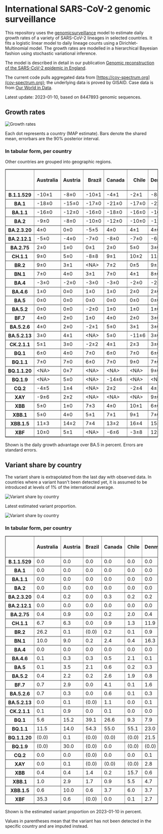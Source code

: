 # International SARS-CoV-2 genomic surveillance

This repository uses the [genomicsurveillance](https://github.com/gerstung-lab/genomicsurveillance) model to estimate daily growth rates of a variety of SARS-CoV-2 lineages in selected countries. It fits a logistic linear model to daily lineage counts using a Dirichlet-Multinomial model. The growth rates are modelled in a hierarchical Bayesian fashion using stochastic variational inference. 

The model is described in detail in our publication [Genomic reconstruction of the SARS-CoV-2 epidemic in England](https://www.nature.com/articles/s41586-021-04069-y).

The current code pulls aggregated data from [https://cov-spectrum.org](cov-spectrum.org); the underlying data is proved by GISAID. Case data is from [Our World in Data](https://ourworldindata.org/explorers/coronavirus-data-explorer).

Latest update: 2023-01-10, based on 8447893 genomic sequences.

## Growth rates
![Growth rates](plots/growth-rate-latest.png)

Each dot represents a country (MAP estimate). Bars denote the shared mean, errorbars are the 90% posterior interval.

### In tabular form, per country

Other countries are grouped into geographic regions.

<small><table border="1" class="dataframe">
  <thead>
    <tr style="text-align: right;">
      <th></th>
      <th>Australia</th>
      <th>Austria</th>
      <th>Brazil</th>
      <th>Canada</th>
      <th>Chile</th>
      <th>Denmark</th>
      <th>France</th>
      <th>Germany</th>
      <th>India</th>
      <th>Indonesia</th>
      <th>Israel</th>
      <th>Japan</th>
      <th>Mexico</th>
      <th>Other - Africa</th>
      <th>Other - Asia</th>
      <th>Other - Europe</th>
      <th>Other - North America</th>
      <th>Other - Oceania</th>
      <th>Other - South America</th>
      <th>Russia</th>
      <th>Singapore</th>
      <th>South Africa</th>
      <th>South Korea</th>
      <th>Spain</th>
      <th>Sweden</th>
      <th>Turkey</th>
      <th>USA</th>
      <th>United Kingdom</th>
    </tr>
  </thead>
  <tbody>
    <tr>
      <th>B.1.1.529</th>
      <td>-10±1</td>
      <td>-8±0</td>
      <td>-10±1</td>
      <td>-4±1</td>
      <td>-2±1</td>
      <td>-8±1</td>
      <td>-9±1</td>
      <td>-5±0</td>
      <td>-4±0</td>
      <td>-6±1</td>
      <td>-5±1</td>
      <td>-4±1</td>
      <td>-3±1</td>
      <td>-7±0</td>
      <td>-4±0</td>
      <td>-15±0</td>
      <td>-17±1</td>
      <td>-9±1</td>
      <td>-10±1</td>
      <td>-11±1</td>
      <td>-4±1</td>
      <td>-9±0</td>
      <td>0±1</td>
      <td>-5±1</td>
      <td>-8±0</td>
      <td>-13±1</td>
      <td>-3±0</td>
      <td>-11±0</td>
    </tr>
    <tr>
      <th>BA.1</th>
      <td>-18±0</td>
      <td>-15±0</td>
      <td>-17±0</td>
      <td>-21±0</td>
      <td>-17±0</td>
      <td>-22±0</td>
      <td>-20±0</td>
      <td>-20±0</td>
      <td>-13±0</td>
      <td>-15±0</td>
      <td>-22±0</td>
      <td>-22±0</td>
      <td>-16±0</td>
      <td>-14±0</td>
      <td>-12±0</td>
      <td>-19±0</td>
      <td>-20±0</td>
      <td>-21±0</td>
      <td>-16±0</td>
      <td>-17±0</td>
      <td>-16±0</td>
      <td>-15±0</td>
      <td>-21±0</td>
      <td>-19±0</td>
      <td>-20±0</td>
      <td>-20±0</td>
      <td>-20±0</td>
      <td>-22±0</td>
    </tr>
    <tr>
      <th>BA.1.1</th>
      <td>-16±0</td>
      <td>-12±0</td>
      <td>-16±0</td>
      <td>-18±0</td>
      <td>-16±0</td>
      <td>-16±0</td>
      <td>-17±0</td>
      <td>-17±0</td>
      <td>-11±0</td>
      <td>-16±0</td>
      <td>-18±0</td>
      <td>-19±0</td>
      <td>-15±0</td>
      <td>-13±0</td>
      <td>-10±0</td>
      <td>-16±0</td>
      <td>-19±0</td>
      <td>-13±0</td>
      <td>-16±0</td>
      <td>-16±0</td>
      <td>-9±0</td>
      <td>-14±0</td>
      <td>-17±0</td>
      <td>-16±0</td>
      <td>-17±0</td>
      <td>-15±0</td>
      <td>-18±0</td>
      <td>-18±0</td>
    </tr>
    <tr>
      <th>BA.2</th>
      <td>-9±0</td>
      <td>-8±0</td>
      <td>-10±0</td>
      <td>-12±0</td>
      <td>-10±0</td>
      <td>-12±0</td>
      <td>-9±0</td>
      <td>-11±0</td>
      <td>-4±0</td>
      <td>-8±0</td>
      <td>-10±0</td>
      <td>-11±0</td>
      <td>-9±0</td>
      <td>-7±0</td>
      <td>-6±0</td>
      <td>-10±0</td>
      <td>-12±0</td>
      <td>-9±0</td>
      <td>-9±0</td>
      <td>-10±0</td>
      <td>-4±0</td>
      <td>-8±0</td>
      <td>-9±0</td>
      <td>-9±0</td>
      <td>-12±0</td>
      <td>-8±0</td>
      <td>-10±0</td>
      <td>-10±0</td>
    </tr>
    <tr>
      <th>BA.2.3.20</th>
      <td>4±0</td>
      <td>0±0</td>
      <td>-5±5</td>
      <td>4±0</td>
      <td>4±1</td>
      <td>4±0</td>
      <td>5±0</td>
      <td>4±0</td>
      <td>2±7</td>
      <td>6±1</td>
      <td>4±0</td>
      <td>3±0</td>
      <td>&lt;NA&gt;</td>
      <td>-2±4</td>
      <td>4±0</td>
      <td>5±0</td>
      <td>2±1</td>
      <td>4±1</td>
      <td>-2±2</td>
      <td>1±2</td>
      <td>3±0</td>
      <td>-6±4</td>
      <td>3±0</td>
      <td>6±1</td>
      <td>4±1</td>
      <td>3±2</td>
      <td>5±0</td>
      <td>4±0</td>
    </tr>
    <tr>
      <th>BA.2.12.1</th>
      <td>-5±0</td>
      <td>-4±0</td>
      <td>-7±0</td>
      <td>-8±0</td>
      <td>-7±0</td>
      <td>-6±0</td>
      <td>-4±0</td>
      <td>-4±0</td>
      <td>-5±0</td>
      <td>-5±0</td>
      <td>-6±0</td>
      <td>-8±0</td>
      <td>-6±0</td>
      <td>-4±0</td>
      <td>-3±0</td>
      <td>-4±0</td>
      <td>-7±0</td>
      <td>-6±0</td>
      <td>-6±0</td>
      <td>-7±1</td>
      <td>-2±0</td>
      <td>-2±1</td>
      <td>-5±0</td>
      <td>-3±0</td>
      <td>-6±0</td>
      <td>-4±0</td>
      <td>-7±0</td>
      <td>-4±0</td>
    </tr>
    <tr>
      <th>BA.2.75</th>
      <td>2±0</td>
      <td>1±0</td>
      <td>0±1</td>
      <td>2±0</td>
      <td>5±0</td>
      <td>3±0</td>
      <td>4±0</td>
      <td>4±0</td>
      <td>4±0</td>
      <td>6±0</td>
      <td>4±0</td>
      <td>2±0</td>
      <td>3±1</td>
      <td>5±0</td>
      <td>3±0</td>
      <td>4±0</td>
      <td>3±1</td>
      <td>2±0</td>
      <td>4±0</td>
      <td>1±0</td>
      <td>2±0</td>
      <td>-1±1</td>
      <td>3±0</td>
      <td>6±0</td>
      <td>4±0</td>
      <td>5±0</td>
      <td>3±0</td>
      <td>4±0</td>
    </tr>
    <tr>
      <th>CH.1.1</th>
      <td>9±0</td>
      <td>5±0</td>
      <td>-8±8</td>
      <td>9±1</td>
      <td>10±2</td>
      <td>11±0</td>
      <td>12±1</td>
      <td>11±1</td>
      <td>15±1</td>
      <td>12±2</td>
      <td>12±1</td>
      <td>6±0</td>
      <td>7±4</td>
      <td>11±2</td>
      <td>10±0</td>
      <td>11±0</td>
      <td>-2±7</td>
      <td>9±1</td>
      <td>4±3</td>
      <td>6±4</td>
      <td>7±1</td>
      <td>-10±6</td>
      <td>7±0</td>
      <td>11±3</td>
      <td>12±1</td>
      <td>12±1</td>
      <td>8±0</td>
      <td>12±0</td>
    </tr>
    <tr>
      <th>BR.2</th>
      <td>9±0</td>
      <td>3±1</td>
      <td>&lt;NA&gt;</td>
      <td>7±2</td>
      <td>0±5</td>
      <td>9±1</td>
      <td>5±3</td>
      <td>7±2</td>
      <td>14±3</td>
      <td>-3±9</td>
      <td>-9±8</td>
      <td>6±1</td>
      <td>&lt;NA&gt;</td>
      <td>&lt;NA&gt;</td>
      <td>10±3</td>
      <td>9±2</td>
      <td>&lt;NA&gt;</td>
      <td>12±1</td>
      <td>&lt;NA&gt;</td>
      <td>&lt;NA&gt;</td>
      <td>7±1</td>
      <td>&lt;NA&gt;</td>
      <td>6±2</td>
      <td>-5±8</td>
      <td>&lt;NA&gt;</td>
      <td>&lt;NA&gt;</td>
      <td>8±1</td>
      <td>9±1</td>
    </tr>
    <tr>
      <th>BN.1</th>
      <td>7±0</td>
      <td>4±0</td>
      <td>3±1</td>
      <td>7±0</td>
      <td>4±1</td>
      <td>8±0</td>
      <td>8±0</td>
      <td>7±0</td>
      <td>11±0</td>
      <td>10±0</td>
      <td>7±0</td>
      <td>5±0</td>
      <td>5±1</td>
      <td>7±0</td>
      <td>7±0</td>
      <td>7±0</td>
      <td>5±1</td>
      <td>8±1</td>
      <td>8±1</td>
      <td>6±1</td>
      <td>5±0</td>
      <td>5±1</td>
      <td>7±0</td>
      <td>9±0</td>
      <td>8±0</td>
      <td>8±0</td>
      <td>7±0</td>
      <td>7±0</td>
    </tr>
    <tr>
      <th>BA.4</th>
      <td>-3±0</td>
      <td>-2±0</td>
      <td>-3±0</td>
      <td>-3±0</td>
      <td>-2±0</td>
      <td>-2±0</td>
      <td>-1±0</td>
      <td>-2±0</td>
      <td>-3±0</td>
      <td>-2±0</td>
      <td>-2±0</td>
      <td>-4±0</td>
      <td>-2±0</td>
      <td>-2±0</td>
      <td>-2±0</td>
      <td>-2±0</td>
      <td>-2±0</td>
      <td>-3±0</td>
      <td>-3±0</td>
      <td>-5±1</td>
      <td>-2±0</td>
      <td>-2±0</td>
      <td>-3±0</td>
      <td>-1±0</td>
      <td>-2±0</td>
      <td>-2±0</td>
      <td>-2±0</td>
      <td>-2±0</td>
    </tr>
    <tr>
      <th>BA.4.6</th>
      <td>1±0</td>
      <td>0±0</td>
      <td>1±0</td>
      <td>1±0</td>
      <td>2±0</td>
      <td>2±0</td>
      <td>2±0</td>
      <td>2±0</td>
      <td>3±1</td>
      <td>3±0</td>
      <td>2±0</td>
      <td>1±0</td>
      <td>2±0</td>
      <td>2±0</td>
      <td>2±0</td>
      <td>2±0</td>
      <td>0±0</td>
      <td>1±0</td>
      <td>1±0</td>
      <td>0±1</td>
      <td>1±0</td>
      <td>0±0</td>
      <td>1±0</td>
      <td>3±0</td>
      <td>2±0</td>
      <td>2±1</td>
      <td>1±0</td>
      <td>1±0</td>
    </tr>
    <tr>
      <th>BA.5</th>
      <td>0±0</td>
      <td>0±0</td>
      <td>0±0</td>
      <td>0±0</td>
      <td>0±0</td>
      <td>0±0</td>
      <td>0±0</td>
      <td>0±0</td>
      <td>0±0</td>
      <td>0±0</td>
      <td>0±0</td>
      <td>0±0</td>
      <td>0±0</td>
      <td>0±0</td>
      <td>0±0</td>
      <td>0±0</td>
      <td>0±0</td>
      <td>0±0</td>
      <td>0±0</td>
      <td>0±0</td>
      <td>0±0</td>
      <td>0±0</td>
      <td>0±0</td>
      <td>0±0</td>
      <td>0±0</td>
      <td>0±0</td>
      <td>0±0</td>
      <td>0±0</td>
    </tr>
    <tr>
      <th>BA.5.2</th>
      <td>0±0</td>
      <td>0±0</td>
      <td>-2±0</td>
      <td>1±0</td>
      <td>1±0</td>
      <td>1±0</td>
      <td>1±0</td>
      <td>1±0</td>
      <td>0±0</td>
      <td>1±0</td>
      <td>0±0</td>
      <td>1±0</td>
      <td>1±0</td>
      <td>0±0</td>
      <td>0±0</td>
      <td>1±0</td>
      <td>1±0</td>
      <td>0±0</td>
      <td>0±0</td>
      <td>0±0</td>
      <td>1±0</td>
      <td>-1±0</td>
      <td>2±0</td>
      <td>1±0</td>
      <td>1±0</td>
      <td>1±0</td>
      <td>1±0</td>
      <td>1±0</td>
    </tr>
    <tr>
      <th>BF.7</th>
      <td>4±0</td>
      <td>2±0</td>
      <td>1±0</td>
      <td>4±0</td>
      <td>2±0</td>
      <td>3±0</td>
      <td>4±0</td>
      <td>4±0</td>
      <td>9±1</td>
      <td>4±1</td>
      <td>4±0</td>
      <td>5±0</td>
      <td>4±0</td>
      <td>2±1</td>
      <td>12±0</td>
      <td>3±0</td>
      <td>3±0</td>
      <td>5±0</td>
      <td>3±0</td>
      <td>1±0</td>
      <td>6±1</td>
      <td>1±1</td>
      <td>5±0</td>
      <td>4±0</td>
      <td>3±0</td>
      <td>1±1</td>
      <td>4±0</td>
      <td>3±0</td>
    </tr>
    <tr>
      <th>BA.5.2.6</th>
      <td>4±0</td>
      <td>2±0</td>
      <td>-2±1</td>
      <td>5±0</td>
      <td>3±1</td>
      <td>3±0</td>
      <td>4±0</td>
      <td>4±0</td>
      <td>5±1</td>
      <td>5±0</td>
      <td>4±0</td>
      <td>4±0</td>
      <td>-5±3</td>
      <td>3±0</td>
      <td>3±0</td>
      <td>4±0</td>
      <td>1±1</td>
      <td>4±1</td>
      <td>0±2</td>
      <td>3±0</td>
      <td>3±0</td>
      <td>0±0</td>
      <td>4±0</td>
      <td>4±0</td>
      <td>4±0</td>
      <td>3±0</td>
      <td>4±0</td>
      <td>4±0</td>
    </tr>
    <tr>
      <th>BA.5.2.13</th>
      <td>3±0</td>
      <td>4±1</td>
      <td>&lt;NA&gt;</td>
      <td>5±0</td>
      <td>-11±6</td>
      <td>3±0</td>
      <td>3±1</td>
      <td>5±0</td>
      <td>&lt;NA&gt;</td>
      <td>2±1</td>
      <td>5±1</td>
      <td>-11±5</td>
      <td>1±2</td>
      <td>1±2</td>
      <td>5±1</td>
      <td>4±0</td>
      <td>-1±2</td>
      <td>-5±3</td>
      <td>-11±5</td>
      <td>2±2</td>
      <td>4±2</td>
      <td>-10±5</td>
      <td>-2±2</td>
      <td>3±1</td>
      <td>3±1</td>
      <td>0±2</td>
      <td>4±0</td>
      <td>4±0</td>
    </tr>
    <tr>
      <th>CK.2.1.1</th>
      <td>5±1</td>
      <td>3±0</td>
      <td>-2±2</td>
      <td>4±1</td>
      <td>2±3</td>
      <td>3±0</td>
      <td>7±1</td>
      <td>4±0</td>
      <td>&lt;NA&gt;</td>
      <td>&lt;NA&gt;</td>
      <td>6±1</td>
      <td>3±1</td>
      <td>1±1</td>
      <td>&lt;NA&gt;</td>
      <td>-1±3</td>
      <td>5±0</td>
      <td>&lt;NA&gt;</td>
      <td>3±2</td>
      <td>-5±4</td>
      <td>-4±4</td>
      <td>3±2</td>
      <td>-10±5</td>
      <td>0±2</td>
      <td>7±0</td>
      <td>6±1</td>
      <td>-1±4</td>
      <td>5±0</td>
      <td>5±0</td>
    </tr>
    <tr>
      <th>BQ.1</th>
      <td>6±0</td>
      <td>4±0</td>
      <td>7±0</td>
      <td>6±0</td>
      <td>7±0</td>
      <td>6±0</td>
      <td>7±0</td>
      <td>6±0</td>
      <td>20±1</td>
      <td>11±0</td>
      <td>8±0</td>
      <td>5±0</td>
      <td>7±0</td>
      <td>5±0</td>
      <td>8±0</td>
      <td>6±0</td>
      <td>5±0</td>
      <td>6±0</td>
      <td>9±0</td>
      <td>7±1</td>
      <td>6±0</td>
      <td>3±0</td>
      <td>6±0</td>
      <td>9±0</td>
      <td>6±0</td>
      <td>8±0</td>
      <td>7±0</td>
      <td>6±0</td>
    </tr>
    <tr>
      <th>BQ.1.1</th>
      <td>7±0</td>
      <td>7±0</td>
      <td>6±0</td>
      <td>7±0</td>
      <td>9±0</td>
      <td>7±0</td>
      <td>7±0</td>
      <td>7±0</td>
      <td>20±1</td>
      <td>11±0</td>
      <td>8±0</td>
      <td>5±0</td>
      <td>8±0</td>
      <td>6±0</td>
      <td>8±0</td>
      <td>7±0</td>
      <td>8±0</td>
      <td>8±1</td>
      <td>11±0</td>
      <td>5±1</td>
      <td>6±0</td>
      <td>5±0</td>
      <td>5±0</td>
      <td>10±0</td>
      <td>9±0</td>
      <td>6±0</td>
      <td>8±0</td>
      <td>8±0</td>
    </tr>
    <tr>
      <th>BQ.1.1.20</th>
      <td>&lt;NA&gt;</td>
      <td>0±7</td>
      <td>&lt;NA&gt;</td>
      <td>&lt;NA&gt;</td>
      <td>&lt;NA&gt;</td>
      <td>9±0</td>
      <td>3±4</td>
      <td>11±2</td>
      <td>&lt;NA&gt;</td>
      <td>&lt;NA&gt;</td>
      <td>-7±7</td>
      <td>&lt;NA&gt;</td>
      <td>&lt;NA&gt;</td>
      <td>&lt;NA&gt;</td>
      <td>&lt;NA&gt;</td>
      <td>7±4</td>
      <td>&lt;NA&gt;</td>
      <td>&lt;NA&gt;</td>
      <td>&lt;NA&gt;</td>
      <td>&lt;NA&gt;</td>
      <td>&lt;NA&gt;</td>
      <td>&lt;NA&gt;</td>
      <td>&lt;NA&gt;</td>
      <td>&lt;NA&gt;</td>
      <td>11±2</td>
      <td>&lt;NA&gt;</td>
      <td>-10±6</td>
      <td>-11±7</td>
    </tr>
    <tr>
      <th>BQ.1.9</th>
      <td>&lt;NA&gt;</td>
      <td>5±0</td>
      <td>&lt;NA&gt;</td>
      <td>-14±6</td>
      <td>&lt;NA&gt;</td>
      <td>&lt;NA&gt;</td>
      <td>-8±5</td>
      <td>&lt;NA&gt;</td>
      <td>-2±5</td>
      <td>&lt;NA&gt;</td>
      <td>-7±4</td>
      <td>&lt;NA&gt;</td>
      <td>&lt;NA&gt;</td>
      <td>-2±4</td>
      <td>&lt;NA&gt;</td>
      <td>-9±5</td>
      <td>&lt;NA&gt;</td>
      <td>&lt;NA&gt;</td>
      <td>-2±4</td>
      <td>&lt;NA&gt;</td>
      <td>&lt;NA&gt;</td>
      <td>&lt;NA&gt;</td>
      <td>6±1</td>
      <td>&lt;NA&gt;</td>
      <td>&lt;NA&gt;</td>
      <td>&lt;NA&gt;</td>
      <td>4±1</td>
      <td>&lt;NA&gt;</td>
    </tr>
    <tr>
      <th>CQ.2</th>
      <td>-4±5</td>
      <td>1±4</td>
      <td>&lt;NA&gt;</td>
      <td>2±2</td>
      <td>-2±4</td>
      <td>4±1</td>
      <td>4±2</td>
      <td>-7±5</td>
      <td>&lt;NA&gt;</td>
      <td>&lt;NA&gt;</td>
      <td>4±2</td>
      <td>3±0</td>
      <td>-3±5</td>
      <td>&lt;NA&gt;</td>
      <td>&lt;NA&gt;</td>
      <td>6±2</td>
      <td>-7±4</td>
      <td>&lt;NA&gt;</td>
      <td>&lt;NA&gt;</td>
      <td>&lt;NA&gt;</td>
      <td>-1±4</td>
      <td>-6±5</td>
      <td>-7±4</td>
      <td>&lt;NA&gt;</td>
      <td>&lt;NA&gt;</td>
      <td>&lt;NA&gt;</td>
      <td>6±0</td>
      <td>-10±5</td>
    </tr>
    <tr>
      <th>XAY</th>
      <td>-9±6</td>
      <td>2±2</td>
      <td>&lt;NA&gt;</td>
      <td>&lt;NA&gt;</td>
      <td>&lt;NA&gt;</td>
      <td>9±0</td>
      <td>2±4</td>
      <td>6±2</td>
      <td>&lt;NA&gt;</td>
      <td>&lt;NA&gt;</td>
      <td>-11±5</td>
      <td>&lt;NA&gt;</td>
      <td>&lt;NA&gt;</td>
      <td>5±5</td>
      <td>&lt;NA&gt;</td>
      <td>8±3</td>
      <td>&lt;NA&gt;</td>
      <td>&lt;NA&gt;</td>
      <td>&lt;NA&gt;</td>
      <td>&lt;NA&gt;</td>
      <td>&lt;NA&gt;</td>
      <td>0±1</td>
      <td>-10±6</td>
      <td>&lt;NA&gt;</td>
      <td>-7±4</td>
      <td>&lt;NA&gt;</td>
      <td>3±1</td>
      <td>6±2</td>
    </tr>
    <tr>
      <th>XBB</th>
      <td>5±0</td>
      <td>1±0</td>
      <td>7±3</td>
      <td>4±0</td>
      <td>10±1</td>
      <td>6±0</td>
      <td>7±0</td>
      <td>6±0</td>
      <td>13±0</td>
      <td>12±0</td>
      <td>7±0</td>
      <td>3±0</td>
      <td>6±3</td>
      <td>7±1</td>
      <td>5±0</td>
      <td>5±0</td>
      <td>7±1</td>
      <td>5±1</td>
      <td>10±0</td>
      <td>9±1</td>
      <td>3±0</td>
      <td>5±1</td>
      <td>3±0</td>
      <td>11±1</td>
      <td>7±1</td>
      <td>8±1</td>
      <td>7±0</td>
      <td>8±0</td>
    </tr>
    <tr>
      <th>XBB.1</th>
      <td>5±0</td>
      <td>4±0</td>
      <td>5±1</td>
      <td>7±1</td>
      <td>9±1</td>
      <td>7±0</td>
      <td>7±0</td>
      <td>7±0</td>
      <td>14±0</td>
      <td>14±0</td>
      <td>7±0</td>
      <td>3±0</td>
      <td>10±1</td>
      <td>8±1</td>
      <td>7±0</td>
      <td>7±0</td>
      <td>11±0</td>
      <td>6±1</td>
      <td>13±1</td>
      <td>9±1</td>
      <td>3±0</td>
      <td>-3±3</td>
      <td>4±0</td>
      <td>11±1</td>
      <td>8±0</td>
      <td>9±1</td>
      <td>8±0</td>
      <td>8±0</td>
    </tr>
    <tr>
      <th>XBB.1.5</th>
      <td>11±3</td>
      <td>14±2</td>
      <td>7±4</td>
      <td>13±2</td>
      <td>16±4</td>
      <td>15±1</td>
      <td>12±2</td>
      <td>14±2</td>
      <td>19±2</td>
      <td>&lt;NA&gt;</td>
      <td>17±2</td>
      <td>-6±8</td>
      <td>&lt;NA&gt;</td>
      <td>&lt;NA&gt;</td>
      <td>8±6</td>
      <td>16±1</td>
      <td>10±5</td>
      <td>&lt;NA&gt;</td>
      <td>12±5</td>
      <td>&lt;NA&gt;</td>
      <td>14±4</td>
      <td>1±8</td>
      <td>10±3</td>
      <td>8±4</td>
      <td>8±3</td>
      <td>&lt;NA&gt;</td>
      <td>15±0</td>
      <td>16±1</td>
    </tr>
    <tr>
      <th>XBF</th>
      <td>10±0</td>
      <td>5±1</td>
      <td>&lt;NA&gt;</td>
      <td>-6±6</td>
      <td>-3±8</td>
      <td>12±1</td>
      <td>8±3</td>
      <td>11±3</td>
      <td>4±3</td>
      <td>&lt;NA&gt;</td>
      <td>14±2</td>
      <td>3±2</td>
      <td>&lt;NA&gt;</td>
      <td>&lt;NA&gt;</td>
      <td>-4±6</td>
      <td>11±1</td>
      <td>&lt;NA&gt;</td>
      <td>14±1</td>
      <td>&lt;NA&gt;</td>
      <td>&lt;NA&gt;</td>
      <td>8±1</td>
      <td>-8±9</td>
      <td>5±2</td>
      <td>12±3</td>
      <td>15±1</td>
      <td>8±3</td>
      <td>10±1</td>
      <td>12±1</td>
    </tr>
  </tbody>
</table></small>

Shown is the daily growth advantage over BA.5 in percent. Errors are standard errors.

## Variant share by country

The variant share is extrapolated from the last day with observed data. In countries where a variant hasn't been detected yet, it is assumed to be introduced at levels of 1% of the international average. 

![Variant share by country](plots/variant-share-latest.png)

Latest estimated variant proportion.

![Variant share by country](plots/variant-share-bar.png)

### In tabular form, per country

<small><table border="1" class="dataframe">
  <thead>
    <tr style="text-align: right;">
      <th></th>
      <th>Australia</th>
      <th>Austria</th>
      <th>Brazil</th>
      <th>Canada</th>
      <th>Chile</th>
      <th>Denmark</th>
      <th>France</th>
      <th>Germany</th>
      <th>India</th>
      <th>Indonesia</th>
      <th>Israel</th>
      <th>Japan</th>
      <th>Mexico</th>
      <th>Russia</th>
      <th>Singapore</th>
      <th>South Africa</th>
      <th>South Korea</th>
      <th>Spain</th>
      <th>Sweden</th>
      <th>Turkey</th>
      <th>USA</th>
      <th>United Kingdom</th>
      <th>Other - Africa</th>
      <th>Other - Asia</th>
      <th>Other - Europe</th>
      <th>Other - North America</th>
      <th>Other - Oceania</th>
      <th>Other - South America</th>
    </tr>
  </thead>
  <tbody>
    <tr>
      <th>B.1.1.529</th>
      <td>0.0</td>
      <td>0.0</td>
      <td>0.0</td>
      <td>0.0</td>
      <td>0.0</td>
      <td>0.0</td>
      <td>0.0</td>
      <td>0.0</td>
      <td>0.0</td>
      <td>0.0</td>
      <td>0.0</td>
      <td>0.0</td>
      <td>0.0</td>
      <td>0.0</td>
      <td>0.0</td>
      <td>0.0</td>
      <td>0.0</td>
      <td>0.0</td>
      <td>0.0</td>
      <td>0.0</td>
      <td>0.0</td>
      <td>0.0</td>
      <td>0.0</td>
      <td>0.0</td>
      <td>0.0</td>
      <td>0.0</td>
      <td>0.0</td>
      <td>0.0</td>
    </tr>
    <tr>
      <th>BA.1</th>
      <td>0.0</td>
      <td>0.0</td>
      <td>0.0</td>
      <td>0.0</td>
      <td>0.0</td>
      <td>0.0</td>
      <td>0.0</td>
      <td>0.0</td>
      <td>0.0</td>
      <td>0.0</td>
      <td>0.0</td>
      <td>0.0</td>
      <td>0.0</td>
      <td>0.0</td>
      <td>0.0</td>
      <td>0.0</td>
      <td>0.0</td>
      <td>0.0</td>
      <td>0.0</td>
      <td>0.0</td>
      <td>0.0</td>
      <td>0.0</td>
      <td>0.0</td>
      <td>0.0</td>
      <td>0.0</td>
      <td>0.0</td>
      <td>0.0</td>
      <td>0.0</td>
    </tr>
    <tr>
      <th>BA.1.1</th>
      <td>0.0</td>
      <td>0.0</td>
      <td>0.0</td>
      <td>0.0</td>
      <td>0.0</td>
      <td>0.0</td>
      <td>0.0</td>
      <td>0.0</td>
      <td>0.0</td>
      <td>0.0</td>
      <td>0.0</td>
      <td>0.0</td>
      <td>0.0</td>
      <td>0.0</td>
      <td>0.0</td>
      <td>0.0</td>
      <td>0.0</td>
      <td>0.0</td>
      <td>0.0</td>
      <td>0.0</td>
      <td>0.0</td>
      <td>0.0</td>
      <td>0.0</td>
      <td>0.0</td>
      <td>0.0</td>
      <td>0.0</td>
      <td>0.0</td>
      <td>0.0</td>
    </tr>
    <tr>
      <th>BA.2</th>
      <td>0.0</td>
      <td>0.0</td>
      <td>0.0</td>
      <td>0.0</td>
      <td>0.0</td>
      <td>0.0</td>
      <td>0.0</td>
      <td>0.0</td>
      <td>0.0</td>
      <td>0.0</td>
      <td>0.0</td>
      <td>0.0</td>
      <td>0.0</td>
      <td>0.0</td>
      <td>0.0</td>
      <td>0.0</td>
      <td>0.0</td>
      <td>0.0</td>
      <td>0.0</td>
      <td>0.0</td>
      <td>0.0</td>
      <td>0.0</td>
      <td>0.0</td>
      <td>0.0</td>
      <td>0.0</td>
      <td>0.0</td>
      <td>0.0</td>
      <td>0.0</td>
    </tr>
    <tr>
      <th>BA.2.3.20</th>
      <td>0.4</td>
      <td>0.2</td>
      <td>0.0</td>
      <td>0.3</td>
      <td>0.2</td>
      <td>0.2</td>
      <td>0.3</td>
      <td>0.3</td>
      <td>0.0</td>
      <td>0.0</td>
      <td>0.2</td>
      <td>1.1</td>
      <td>(0.0)</td>
      <td>0.0</td>
      <td>0.9</td>
      <td>0.1</td>
      <td>1.2</td>
      <td>0.1</td>
      <td>0.0</td>
      <td>0.1</td>
      <td>0.2</td>
      <td>0.1</td>
      <td>0.0</td>
      <td>0.6</td>
      <td>0.4</td>
      <td>0.0</td>
      <td>0.2</td>
      <td>0.0</td>
    </tr>
    <tr>
      <th>BA.2.12.1</th>
      <td>0.0</td>
      <td>0.0</td>
      <td>0.0</td>
      <td>0.0</td>
      <td>0.0</td>
      <td>0.0</td>
      <td>0.0</td>
      <td>0.0</td>
      <td>0.0</td>
      <td>0.0</td>
      <td>0.0</td>
      <td>0.0</td>
      <td>0.0</td>
      <td>0.0</td>
      <td>0.0</td>
      <td>0.0</td>
      <td>0.0</td>
      <td>0.0</td>
      <td>0.0</td>
      <td>0.0</td>
      <td>0.0</td>
      <td>0.0</td>
      <td>0.0</td>
      <td>0.0</td>
      <td>0.0</td>
      <td>0.0</td>
      <td>0.0</td>
      <td>0.0</td>
    </tr>
    <tr>
      <th>BA.2.75</th>
      <td>0.4</td>
      <td>0.9</td>
      <td>0.0</td>
      <td>0.2</td>
      <td>2.0</td>
      <td>0.4</td>
      <td>0.5</td>
      <td>0.8</td>
      <td>0.0</td>
      <td>0.1</td>
      <td>0.3</td>
      <td>0.6</td>
      <td>0.2</td>
      <td>0.2</td>
      <td>1.4</td>
      <td>0.1</td>
      <td>2.0</td>
      <td>0.6</td>
      <td>0.4</td>
      <td>1.5</td>
      <td>0.2</td>
      <td>0.4</td>
      <td>6.3</td>
      <td>1.0</td>
      <td>0.7</td>
      <td>0.1</td>
      <td>0.1</td>
      <td>0.1</td>
    </tr>
    <tr>
      <th>CH.1.1</th>
      <td>6.7</td>
      <td>6.3</td>
      <td>0.0</td>
      <td>0.9</td>
      <td>1.3</td>
      <td>11.9</td>
      <td>3.1</td>
      <td>6.5</td>
      <td>1.3</td>
      <td>0.4</td>
      <td>6.3</td>
      <td>3.6</td>
      <td>1.1</td>
      <td>1.5</td>
      <td>6.4</td>
      <td>0.0</td>
      <td>4.3</td>
      <td>0.8</td>
      <td>11.2</td>
      <td>12.4</td>
      <td>0.7</td>
      <td>34.2</td>
      <td>9.8</td>
      <td>12.5</td>
      <td>9.4</td>
      <td>0.0</td>
      <td>15.9</td>
      <td>0.1</td>
    </tr>
    <tr>
      <th>BR.2</th>
      <td>26.2</td>
      <td>0.1</td>
      <td>(0.0)</td>
      <td>0.2</td>
      <td>0.1</td>
      <td>0.9</td>
      <td>0.1</td>
      <td>0.1</td>
      <td>0.6</td>
      <td>0.0</td>
      <td>0.0</td>
      <td>0.6</td>
      <td>(0.0)</td>
      <td>(0.0)</td>
      <td>3.3</td>
      <td>(0.0)</td>
      <td>0.2</td>
      <td>0.1</td>
      <td>(0.0)</td>
      <td>(0.0)</td>
      <td>0.2</td>
      <td>0.3</td>
      <td>(0.0)</td>
      <td>1.0</td>
      <td>0.1</td>
      <td>(0.0)</td>
      <td>19.3</td>
      <td>(0.0)</td>
    </tr>
    <tr>
      <th>BN.1</th>
      <td>10.0</td>
      <td>9.0</td>
      <td>0.2</td>
      <td>2.4</td>
      <td>0.4</td>
      <td>16.3</td>
      <td>3.9</td>
      <td>8.7</td>
      <td>0.7</td>
      <td>1.2</td>
      <td>3.9</td>
      <td>15.0</td>
      <td>2.2</td>
      <td>5.3</td>
      <td>9.2</td>
      <td>6.0</td>
      <td>55.0</td>
      <td>1.7</td>
      <td>4.3</td>
      <td>8.2</td>
      <td>2.1</td>
      <td>4.2</td>
      <td>24.6</td>
      <td>18.8</td>
      <td>5.8</td>
      <td>0.2</td>
      <td>3.9</td>
      <td>1.1</td>
    </tr>
    <tr>
      <th>BA.4</th>
      <td>0.0</td>
      <td>0.0</td>
      <td>0.0</td>
      <td>0.0</td>
      <td>0.0</td>
      <td>0.0</td>
      <td>0.0</td>
      <td>0.0</td>
      <td>0.0</td>
      <td>0.0</td>
      <td>0.0</td>
      <td>0.0</td>
      <td>0.0</td>
      <td>0.0</td>
      <td>0.0</td>
      <td>0.2</td>
      <td>0.0</td>
      <td>0.0</td>
      <td>0.0</td>
      <td>0.0</td>
      <td>0.0</td>
      <td>0.0</td>
      <td>0.0</td>
      <td>0.0</td>
      <td>0.0</td>
      <td>0.0</td>
      <td>0.0</td>
      <td>0.0</td>
    </tr>
    <tr>
      <th>BA.4.6</th>
      <td>0.1</td>
      <td>0.3</td>
      <td>0.3</td>
      <td>0.5</td>
      <td>2.1</td>
      <td>0.1</td>
      <td>0.2</td>
      <td>0.2</td>
      <td>0.0</td>
      <td>0.0</td>
      <td>0.1</td>
      <td>0.1</td>
      <td>0.2</td>
      <td>0.0</td>
      <td>0.0</td>
      <td>0.3</td>
      <td>0.0</td>
      <td>0.1</td>
      <td>0.1</td>
      <td>0.0</td>
      <td>0.2</td>
      <td>0.1</td>
      <td>0.1</td>
      <td>0.0</td>
      <td>0.2</td>
      <td>0.0</td>
      <td>0.0</td>
      <td>0.0</td>
    </tr>
    <tr>
      <th>BA.5</th>
      <td>0.1</td>
      <td>3.5</td>
      <td>2.1</td>
      <td>0.6</td>
      <td>0.2</td>
      <td>0.3</td>
      <td>0.2</td>
      <td>1.0</td>
      <td>0.0</td>
      <td>0.0</td>
      <td>0.1</td>
      <td>1.2</td>
      <td>0.9</td>
      <td>1.8</td>
      <td>0.1</td>
      <td>18.0</td>
      <td>0.3</td>
      <td>0.0</td>
      <td>0.2</td>
      <td>0.1</td>
      <td>0.2</td>
      <td>0.1</td>
      <td>0.1</td>
      <td>0.0</td>
      <td>0.4</td>
      <td>0.2</td>
      <td>0.1</td>
      <td>0.1</td>
    </tr>
    <tr>
      <th>BA.5.2</th>
      <td>0.4</td>
      <td>2.2</td>
      <td>0.2</td>
      <td>2.6</td>
      <td>1.9</td>
      <td>0.8</td>
      <td>0.4</td>
      <td>4.7</td>
      <td>0.0</td>
      <td>0.0</td>
      <td>0.2</td>
      <td>27.2</td>
      <td>1.0</td>
      <td>6.3</td>
      <td>1.8</td>
      <td>0.7</td>
      <td>14.3</td>
      <td>0.1</td>
      <td>0.7</td>
      <td>1.1</td>
      <td>0.7</td>
      <td>0.4</td>
      <td>0.1</td>
      <td>0.2</td>
      <td>1.3</td>
      <td>0.3</td>
      <td>0.3</td>
      <td>0.0</td>
    </tr>
    <tr>
      <th>BF.7</th>
      <td>0.7</td>
      <td>2.9</td>
      <td>0.0</td>
      <td>4.1</td>
      <td>0.1</td>
      <td>1.6</td>
      <td>2.4</td>
      <td>12.1</td>
      <td>0.0</td>
      <td>0.0</td>
      <td>0.7</td>
      <td>14.2</td>
      <td>0.6</td>
      <td>0.5</td>
      <td>0.7</td>
      <td>0.5</td>
      <td>3.1</td>
      <td>0.5</td>
      <td>2.2</td>
      <td>0.0</td>
      <td>0.9</td>
      <td>0.7</td>
      <td>0.1</td>
      <td>28.7</td>
      <td>2.7</td>
      <td>0.1</td>
      <td>0.9</td>
      <td>0.1</td>
    </tr>
    <tr>
      <th>BA.5.2.6</th>
      <td>0.7</td>
      <td>0.3</td>
      <td>0.0</td>
      <td>0.6</td>
      <td>0.1</td>
      <td>0.3</td>
      <td>0.4</td>
      <td>1.6</td>
      <td>0.0</td>
      <td>0.2</td>
      <td>0.1</td>
      <td>7.3</td>
      <td>0.0</td>
      <td>1.9</td>
      <td>1.0</td>
      <td>0.2</td>
      <td>0.5</td>
      <td>0.1</td>
      <td>0.2</td>
      <td>0.7</td>
      <td>0.3</td>
      <td>0.2</td>
      <td>0.7</td>
      <td>0.2</td>
      <td>0.6</td>
      <td>0.0</td>
      <td>0.1</td>
      <td>0.0</td>
    </tr>
    <tr>
      <th>BA.5.2.13</th>
      <td>0.0</td>
      <td>0.1</td>
      <td>(0.0)</td>
      <td>1.1</td>
      <td>0.0</td>
      <td>0.1</td>
      <td>0.0</td>
      <td>0.8</td>
      <td>(0.0)</td>
      <td>0.0</td>
      <td>0.1</td>
      <td>0.0</td>
      <td>0.0</td>
      <td>0.0</td>
      <td>0.1</td>
      <td>0.0</td>
      <td>0.0</td>
      <td>0.0</td>
      <td>0.0</td>
      <td>0.0</td>
      <td>0.1</td>
      <td>0.2</td>
      <td>0.0</td>
      <td>0.1</td>
      <td>0.2</td>
      <td>0.0</td>
      <td>0.0</td>
      <td>0.0</td>
    </tr>
    <tr>
      <th>CK.2.1.1</th>
      <td>0.1</td>
      <td>0.9</td>
      <td>0.0</td>
      <td>0.1</td>
      <td>0.0</td>
      <td>0.0</td>
      <td>0.3</td>
      <td>0.4</td>
      <td>(0.0)</td>
      <td>(0.0)</td>
      <td>0.1</td>
      <td>0.1</td>
      <td>0.0</td>
      <td>0.0</td>
      <td>0.1</td>
      <td>0.0</td>
      <td>0.0</td>
      <td>0.4</td>
      <td>0.2</td>
      <td>0.0</td>
      <td>0.1</td>
      <td>0.1</td>
      <td>(0.0)</td>
      <td>0.0</td>
      <td>0.2</td>
      <td>(0.0)</td>
      <td>0.1</td>
      <td>0.0</td>
    </tr>
    <tr>
      <th>BQ.1</th>
      <td>5.6</td>
      <td>15.2</td>
      <td>39.1</td>
      <td>26.6</td>
      <td>9.3</td>
      <td>7.9</td>
      <td>17.2</td>
      <td>19.1</td>
      <td>38.0</td>
      <td>5.2</td>
      <td>22.2</td>
      <td>5.7</td>
      <td>40.6</td>
      <td>15.5</td>
      <td>29.9</td>
      <td>8.7</td>
      <td>12.5</td>
      <td>30.3</td>
      <td>14.2</td>
      <td>59.4</td>
      <td>19.9</td>
      <td>9.8</td>
      <td>9.1</td>
      <td>7.0</td>
      <td>21.4</td>
      <td>1.3</td>
      <td>1.8</td>
      <td>9.7</td>
    </tr>
    <tr>
      <th>BQ.1.1</th>
      <td>11.5</td>
      <td>14.0</td>
      <td>54.3</td>
      <td>55.0</td>
      <td>55.1</td>
      <td>23.0</td>
      <td>67.3</td>
      <td>35.3</td>
      <td>25.0</td>
      <td>6.2</td>
      <td>35.6</td>
      <td>22.1</td>
      <td>35.9</td>
      <td>1.4</td>
      <td>14.0</td>
      <td>54.8</td>
      <td>3.0</td>
      <td>60.1</td>
      <td>40.1</td>
      <td>4.6</td>
      <td>22.2</td>
      <td>35.7</td>
      <td>23.0</td>
      <td>6.8</td>
      <td>45.0</td>
      <td>17.0</td>
      <td>8.1</td>
      <td>57.5</td>
    </tr>
    <tr>
      <th>BQ.1.1.20</th>
      <td>(0.0)</td>
      <td>0.1</td>
      <td>(0.0)</td>
      <td>(0.0)</td>
      <td>(0.0)</td>
      <td>21.5</td>
      <td>0.0</td>
      <td>0.8</td>
      <td>(0.0)</td>
      <td>(0.0)</td>
      <td>0.0</td>
      <td>(0.0)</td>
      <td>(0.0)</td>
      <td>(0.0)</td>
      <td>(0.0)</td>
      <td>(0.0)</td>
      <td>(0.0)</td>
      <td>(0.0)</td>
      <td>1.0</td>
      <td>(0.0)</td>
      <td>0.0</td>
      <td>0.0</td>
      <td>(0.0)</td>
      <td>(0.0)</td>
      <td>0.1</td>
      <td>(0.0)</td>
      <td>(0.0)</td>
      <td>(0.0)</td>
    </tr>
    <tr>
      <th>BQ.1.9</th>
      <td>(0.0)</td>
      <td>30.0</td>
      <td>(0.0)</td>
      <td>0.0</td>
      <td>(0.0)</td>
      <td>(0.0)</td>
      <td>0.0</td>
      <td>(0.0)</td>
      <td>0.0</td>
      <td>(0.0)</td>
      <td>0.0</td>
      <td>(0.0)</td>
      <td>(0.0)</td>
      <td>(0.0)</td>
      <td>(0.0)</td>
      <td>(0.0)</td>
      <td>0.4</td>
      <td>(0.0)</td>
      <td>(0.0)</td>
      <td>(0.0)</td>
      <td>0.0</td>
      <td>(0.0)</td>
      <td>0.4</td>
      <td>(0.0)</td>
      <td>0.0</td>
      <td>(0.0)</td>
      <td>(0.0)</td>
      <td>0.0</td>
    </tr>
    <tr>
      <th>CQ.2</th>
      <td>0.0</td>
      <td>0.0</td>
      <td>(0.0)</td>
      <td>0.0</td>
      <td>0.0</td>
      <td>0.1</td>
      <td>0.0</td>
      <td>0.0</td>
      <td>(0.0)</td>
      <td>(0.0)</td>
      <td>0.0</td>
      <td>0.4</td>
      <td>0.0</td>
      <td>(0.0)</td>
      <td>0.0</td>
      <td>0.2</td>
      <td>0.0</td>
      <td>(0.0)</td>
      <td>(0.0)</td>
      <td>(0.0)</td>
      <td>0.3</td>
      <td>0.0</td>
      <td>(0.0)</td>
      <td>(0.0)</td>
      <td>0.0</td>
      <td>0.0</td>
      <td>(0.0)</td>
      <td>(0.0)</td>
    </tr>
    <tr>
      <th>XAY</th>
      <td>0.0</td>
      <td>0.1</td>
      <td>(0.0)</td>
      <td>(0.0)</td>
      <td>(0.0)</td>
      <td>2.8</td>
      <td>0.0</td>
      <td>0.2</td>
      <td>(0.0)</td>
      <td>(0.0)</td>
      <td>0.0</td>
      <td>(0.0)</td>
      <td>(0.0)</td>
      <td>(0.0)</td>
      <td>(0.0)</td>
      <td>0.4</td>
      <td>0.0</td>
      <td>(0.0)</td>
      <td>0.0</td>
      <td>(0.0)</td>
      <td>0.0</td>
      <td>0.0</td>
      <td>2.8</td>
      <td>(0.0)</td>
      <td>0.1</td>
      <td>(0.0)</td>
      <td>(0.0)</td>
      <td>(0.0)</td>
    </tr>
    <tr>
      <th>XBB</th>
      <td>0.4</td>
      <td>0.4</td>
      <td>1.4</td>
      <td>0.2</td>
      <td>15.7</td>
      <td>0.6</td>
      <td>0.6</td>
      <td>0.5</td>
      <td>15.9</td>
      <td>7.6</td>
      <td>1.1</td>
      <td>0.2</td>
      <td>1.5</td>
      <td>20.8</td>
      <td>4.9</td>
      <td>8.5</td>
      <td>0.3</td>
      <td>2.3</td>
      <td>0.7</td>
      <td>0.9</td>
      <td>0.9</td>
      <td>1.5</td>
      <td>6.4</td>
      <td>3.1</td>
      <td>0.5</td>
      <td>0.6</td>
      <td>0.1</td>
      <td>20.6</td>
    </tr>
    <tr>
      <th>XBB.1</th>
      <td>1.0</td>
      <td>2.9</td>
      <td>1.7</td>
      <td>0.9</td>
      <td>5.5</td>
      <td>4.7</td>
      <td>1.3</td>
      <td>1.7</td>
      <td>15.2</td>
      <td>79.0</td>
      <td>2.4</td>
      <td>0.4</td>
      <td>15.5</td>
      <td>44.7</td>
      <td>19.2</td>
      <td>0.1</td>
      <td>1.0</td>
      <td>1.9</td>
      <td>9.6</td>
      <td>9.9</td>
      <td>2.8</td>
      <td>2.7</td>
      <td>15.9</td>
      <td>19.4</td>
      <td>3.6</td>
      <td>78.9</td>
      <td>0.6</td>
      <td>8.7</td>
    </tr>
    <tr>
      <th>XBB.1.5</th>
      <td>0.6</td>
      <td>10.0</td>
      <td>0.6</td>
      <td>3.7</td>
      <td>6.0</td>
      <td>3.7</td>
      <td>1.5</td>
      <td>4.0</td>
      <td>3.3</td>
      <td>(0.0)</td>
      <td>23.0</td>
      <td>0.0</td>
      <td>(0.1)</td>
      <td>(0.1)</td>
      <td>4.2</td>
      <td>0.8</td>
      <td>1.7</td>
      <td>0.2</td>
      <td>0.2</td>
      <td>(0.0)</td>
      <td>48.0</td>
      <td>8.4</td>
      <td>(0.3)</td>
      <td>0.5</td>
      <td>5.8</td>
      <td>1.2</td>
      <td>(0.1)</td>
      <td>1.9</td>
    </tr>
    <tr>
      <th>XBF</th>
      <td>35.3</td>
      <td>0.6</td>
      <td>(0.0)</td>
      <td>0.0</td>
      <td>0.1</td>
      <td>2.7</td>
      <td>0.2</td>
      <td>1.1</td>
      <td>0.0</td>
      <td>(0.0)</td>
      <td>3.5</td>
      <td>0.2</td>
      <td>(0.0)</td>
      <td>(0.0)</td>
      <td>2.8</td>
      <td>0.6</td>
      <td>0.2</td>
      <td>0.9</td>
      <td>14.7</td>
      <td>1.0</td>
      <td>0.2</td>
      <td>1.0</td>
      <td>(0.1)</td>
      <td>0.0</td>
      <td>1.4</td>
      <td>(0.0)</td>
      <td>48.3</td>
      <td>(0.0)</td>
    </tr>
  </tbody>
</table></small>

Shown is the estimated variant proportion on 2023-01-10 in percent. 

Values in parentheses mean that the variant has not been detected in the specific country and are imputed instead.
